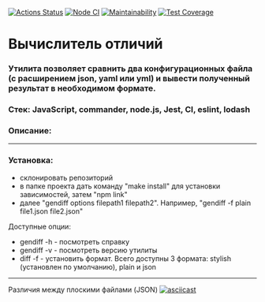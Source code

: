 [![Actions Status](https://github.com/daniscoder/frontend-project-46/actions/workflows/hexlet-check.yml/badge.svg)](https://github.com/daniscoder/frontend-project-46/actions)
[![Node CI](https://github.com/daniscoder/frontend-project-46/actions/workflows/node-check.yml/badge.svg)](https://github.com/daniscoder/frontend-project-46/actions/workflows/node-check.yml)
[![Maintainability](https://api.codeclimate.com/v1/badges/411f54f05a3db25a271b/maintainability)](https://codeclimate.com/github/daniscoder/frontend-project-46/maintainability)
[![Test Coverage](https://api.codeclimate.com/v1/badges/411f54f05a3db25a271b/test_coverage)](https://codeclimate.com/github/daniscoder/frontend-project-46/test_coverage)
<h1>Вычислитель отличий </h1>
<h3> Утилита позволяет сравнить два конфигурационных файла (с расширением json, yaml или yml) и вывести полученный результат в необходимом формате. </h3>

### Стек: JavaScript, commander, node.js, Jest, CI, eslint, lodash

### Описание:

------------ 

### Установка:
- склонировать репозиторий
- в папке проекта дать команду "make install" для установки зависимостей, затем "npm link"
- далее "gendiff options filepath1 filepath2". Например, "gendiff -f plain file1.json file2.json"

Доступные опции:
- gendiff -h - посмотреть справку
- gendiff -v - посмотреть версию утилиты
- diff -f - установить формат. Всего доступны 3 формата: stylish (установлен по умолчанию), plain и json
------------ 

Различия между плоскими файлами (JSON)
[![asciicast](https://asciinema.org/a/LdrJCuo9a5n6pc0WqQMjMdCdr.svg)](https://asciinema.org/a/LdrJCuo9a5n6pc0WqQMjMdCdr)
